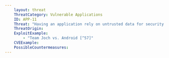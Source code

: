 ```yaml
---
    layout: threat
    ThreatCategory: Vulnerable Applications
    ID: APP-11
    Threat: "Having an application rely on untrusted data for security decisions"
    ThreatOrigin:
    ExploitExample:
        - "Team Joch vs. Android [^57]"
    CVEExample:
    PossibleCountermeasures:
---
```

